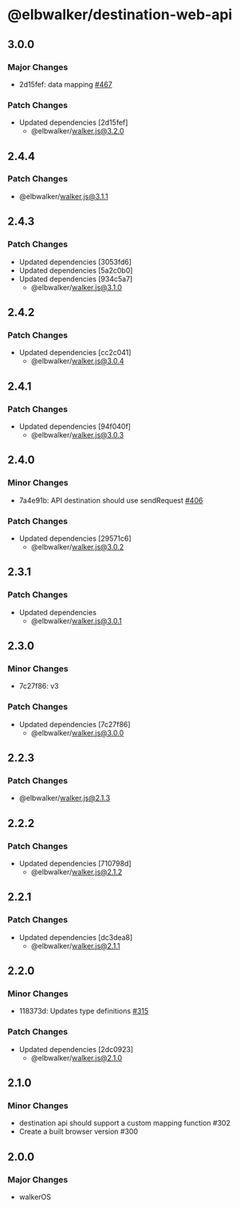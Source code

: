 # @elbwalker/destination-web-api

## 3.0.0

### Major Changes

- 2d15fef: data mapping [#467](https://github.com/elbwalker/walkerOS/issues/467)

### Patch Changes

- Updated dependencies [2d15fef]
  - @elbwalker/walker.js@3.2.0

## 2.4.4

### Patch Changes

- @elbwalker/walker.js@3.1.1

## 2.4.3

### Patch Changes

- Updated dependencies [3053fd6]
- Updated dependencies [5a2c0b0]
- Updated dependencies [934c5a7]
  - @elbwalker/walker.js@3.1.0

## 2.4.2

### Patch Changes

- Updated dependencies [cc2c041]
  - @elbwalker/walker.js@3.0.4

## 2.4.1

### Patch Changes

- Updated dependencies [94f040f]
  - @elbwalker/walker.js@3.0.3

## 2.4.0

### Minor Changes

- 7a4e91b: API destination should use sendRequest
  [#406](https://github.com/elbwalker/walkerOS/issues/406)

### Patch Changes

- Updated dependencies [29571c6]
  - @elbwalker/walker.js@3.0.2

## 2.3.1

### Patch Changes

- Updated dependencies
  - @elbwalker/walker.js@3.0.1

## 2.3.0

### Minor Changes

- 7c27f86: v3

### Patch Changes

- Updated dependencies [7c27f86]
  - @elbwalker/walker.js@3.0.0

## 2.2.3

### Patch Changes

- @elbwalker/walker.js@2.1.3

## 2.2.2

### Patch Changes

- Updated dependencies [710798d]
  - @elbwalker/walker.js@2.1.2

## 2.2.1

### Patch Changes

- Updated dependencies [dc3dea8]
  - @elbwalker/walker.js@2.1.1

## 2.2.0

### Minor Changes

- 118373d: Updates type definitions
  [#315](https://github.com/elbwalker/walkerOS/issues/315)

### Patch Changes

- Updated dependencies [2dc0923]
  - @elbwalker/walker.js@2.1.0

## 2.1.0

### Minor Changes

- destination api should support a custom mapping function #302
- Create a built browser version #300

## 2.0.0

### Major Changes

- walkerOS
